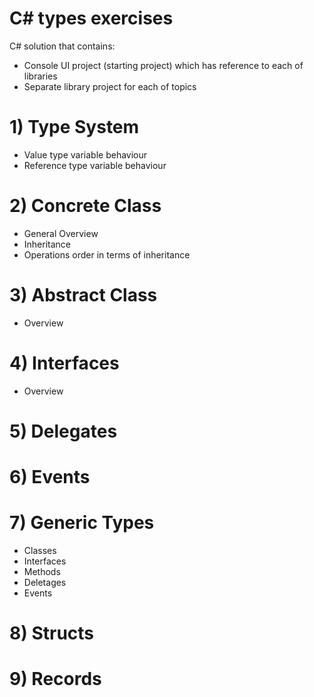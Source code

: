 # C# types exercises<br>

C# solution that contains:
- Console UI project (starting project) which has reference to each of libraries
- Separate library project for each of topics

# 1) Type System
- Value type variable behaviour
- Reference type variable behaviour

# 2) Concrete Class
- General Overview
- Inheritance
- Operations order in terms of inheritance

# 3) Abstract Class
- Overview

# 4) Interfaces
- Overview

# 5) Delegates


# 6) Events


# 7) Generic Types
- Classes
- Interfaces
- Methods
- Deletages
- Events

# 8) Structs

# 9) Records
